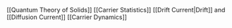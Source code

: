 [[Quantum Theory of Solids]]
[[Carrier Statistics]]
[[Drift Current|Drift]] and [[Diffusion Current]]
[[Carrier Dynamics]]